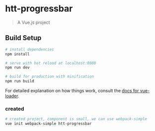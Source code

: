 # htt-progressbar

> A Vue.js project

## Build Setup

``` bash
# install dependencies
npm install

# serve with hot reload at localhost:8080
npm run dev

# build for production with minification
npm run build
```

For detailed explanation on how things work, consult the [docs for vue-loader](http://vuejs.github.io/vue-loader). <br>

### created

``` bash
# created project, component is small, we can use webpack-simple
vue init webpack-simple htt-progressbar


```
